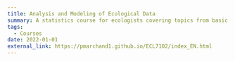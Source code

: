 ```yaml
---
title: Analysis and Modeling of Ecological Data
summary: A statistics course for ecologists covering topics from basic hypothesis testing and linear regression to mixed models and multivariate analyses. Taught at UQAT from 2018 to 2021. 
tags:
  - Courses
date: 2022-01-01
external_link: https://pmarchand1.github.io/ECL7102/index_EN.html
---
```

